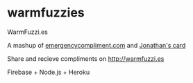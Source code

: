 warmfuzzies
===========

WarmFuzzi.es

A mashup of [emergencycompliment.com](http://emergencycompliment.com) and [Jonathan's card](http://jonathanstark.com/card/)

Share and recieve compliments on http://warmfuzzi.es

Firebase + Node.js + Heroku
